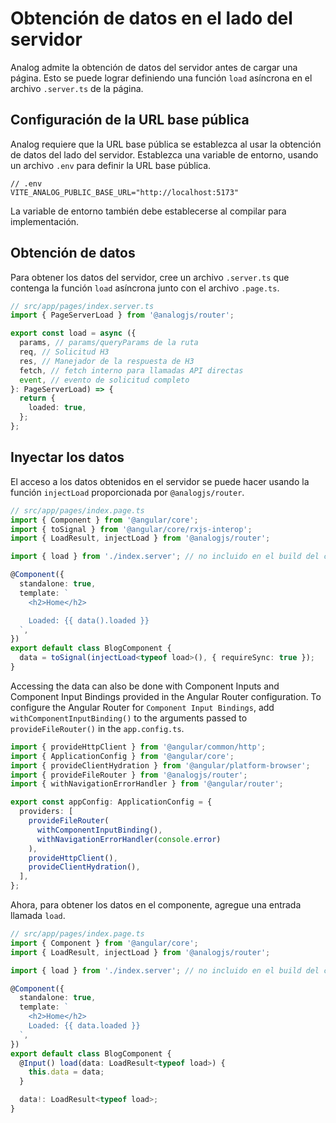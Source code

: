 # Obtención de datos en el lado del servidor

Analog admite la obtención de datos del servidor antes de cargar una página. Esto se puede lograr definiendo una función `load` asíncrona en el archivo `.server.ts` de la página.

## Configuración de la URL base pública

Analog requiere que la URL base pública se establezca al usar la obtención de datos del lado del servidor. Establezca una variable de entorno, usando un archivo `.env` para definir la URL base pública.

```
// .env
VITE_ANALOG_PUBLIC_BASE_URL="http://localhost:5173"
```

La variable de entorno también debe establecerse al compilar para implementación.

## Obtención de datos

Para obtener los datos del servidor, cree un archivo `.server.ts` que contenga la función `load` asíncrona junto con el archivo `.page.ts`.

```ts
// src/app/pages/index.server.ts
import { PageServerLoad } from '@analogjs/router';

export const load = async ({
  params, // params/queryParams de la ruta
  req, // Solicitud H3
  res, // Manejador de la respuesta de H3
  fetch, // fetch interno para llamadas API directas
  event, // evento de solicitud completo
}: PageServerLoad) => {
  return {
    loaded: true,
  };
};
```

## Inyectar los datos

El acceso a los datos obtenidos en el servidor se puede hacer usando la función `injectLoad` proporcionada por `@analogjs/router`.

```ts
// src/app/pages/index.page.ts
import { Component } from '@angular/core';
import { toSignal } from '@angular/core/rxjs-interop';
import { LoadResult, injectLoad } from '@analogjs/router';

import { load } from './index.server'; // no incluido en el build del cliente

@Component({
  standalone: true,
  template: `
    <h2>Home</h2>

    Loaded: {{ data().loaded }}
  `,
})
export default class BlogComponent {
  data = toSignal(injectLoad<typeof load>(), { requireSync: true });
}
```

Accessing the data can also be done with Component Inputs and Component Input Bindings provided in the Angular Router configuration. To configure the Angular Router for `Component Input Bindings`, add `withComponentInputBinding()` to the arguments passed to `provideFileRouter()` in the `app.config.ts`.

```ts
import { provideHttpClient } from '@angular/common/http';
import { ApplicationConfig } from '@angular/core';
import { provideClientHydration } from '@angular/platform-browser';
import { provideFileRouter } from '@analogjs/router';
import { withNavigationErrorHandler } from '@angular/router';

export const appConfig: ApplicationConfig = {
  providers: [
    provideFileRouter(
      withComponentInputBinding(),
      withNavigationErrorHandler(console.error)
    ),
    provideHttpClient(),
    provideClientHydration(),
  ],
};
```

Ahora, para obtener los datos en el componente, agregue una entrada llamada `load`.

```ts
// src/app/pages/index.page.ts
import { Component } from '@angular/core';
import { LoadResult, injectLoad } from '@analogjs/router';

import { load } from './index.server'; // no incluido en el build del cliente

@Component({
  standalone: true,
  template: `
    <h2>Home</h2>
    Loaded: {{ data.loaded }}
  `,
})
export default class BlogComponent {
  @Input() load(data: LoadResult<typeof load>) {
    this.data = data;
  }

  data!: LoadResult<typeof load>;
}
```
